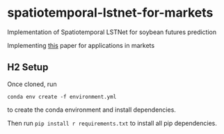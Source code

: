 # spatiotemporal-lstnet-for-markets
 Implementation of Spatiotemporal LSTNet for soybean futures prediction

 Implementing [this](https://www.hindawi.com/journals/ijis/2023/9523230/) paper for applications in markets

## H2 Setup

Once cloned, run 

`conda env create -f environment.yml`

to create the conda environment and install dependencies.

Then run `pip install r requirements.txt` to install all pip dependencies.
